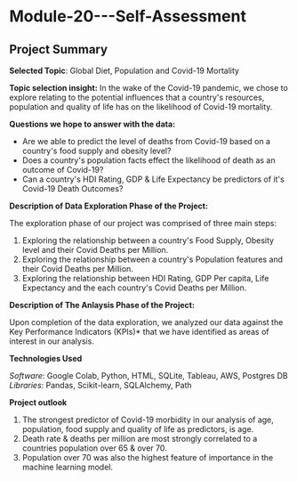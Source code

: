 # Module-20---Self-Assessment

## Project Summary

**Selected Topic**: Global Diet, Population and Covid-19 Mortality 

**Topic selection insight:** In the wake of the Covid-19 pandemic, we chose to explore relating to the potential influences that a country's resources, population and quality of life has on the likelihood of Covid-19 mortality.

**Questions we hope to answer with the data:**
- Are we able to predict the level of deaths from Covid-19 based on a country's food supply and obesity level?
- Does a country's population facts effect the likelihood of death as an outcome of Covid-19?
- Can a country's HDI Rating, GDP & Life Expectancy be predictors of it's Covid-19 Death Outcomes? 

**Description of Data Exploration Phase of the Project:**

The exploration phase of our project was comprised of three main steps:

  1. Exploring the relationship between a country's Food Supply, Obesity level and their Covid Deaths per Million. 
  2. Exploring the relationship between a country's Population features and their Covid Deaths per Million.
  3. Exploring the relationship between HDI Rating, GDP Per capita, Life Expectancy and the each country's Covid Deaths per Million.

**Description of The Anlaysis Phase of the Project:**

Upon completion of the data exploration, we analyzed our data against the Key Performance Indicators (KPIs)* that we have identified as areas of interest in our analysis.

**Technologies Used**

_Software_: Google Colab, Python, HTML, SQLite, Tableau, AWS, Postgres DB<br>
_Libraries_: Pandas, Scikit-learn, SQLAlchemy, Path

**Project outlook**

  1. The strongest predictor of  Covid-19 morbidity in our analysis of  age, population, food supply and quality of life as predictors, is age.
  2. Death rate & deaths per million are most strongly correlated to a countries population over 65 & over 70. 
  3. Population over 70 was also the highest feature of importance in the machine learning model.

